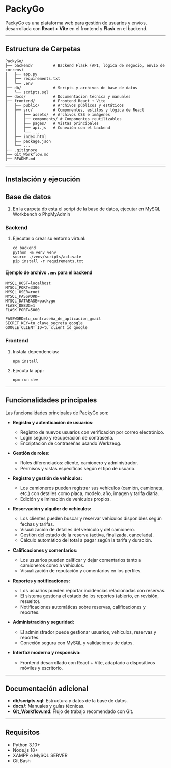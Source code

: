 # PackyGo

PackyGo es una plataforma web para gestión de usuarios y envíos, desarrollada con **React + Vite** en el frontend y **Flask** en el backend.

---

## Estructura de Carpetas

```
PackyGo/
├── backend/         # Backend Flask (API, lógica de negocio, envío de correos)
│   ├── app.py
│   ├── requirements.txt
│   └── .env
├── db/              # Scripts y archivos de base de datos
│   └── scripts.sql
├── docs/            # Documentación técnica y manuales
├── frontend/        # Frontend React + Vite
│   ├── public/      # Archivos públicos y estáticos
│   ├── src/         # Componentes, estilos y lógica de React
│   │   ├── assets/  # Archivos CSS e imágenes
│   │   ├── components/ # Componentes reutilizables
│   │   ├── pages/   # Vistas principales
│   │   ├── api.js   # Conexión con el backend
│   │   └── ...
│   ├── index.html
│   ├── package.json
│   └── ...
├── .gitignore
├── Git_Workflow.md
├── README.md
```

---

## Instalación y ejecución

## Base de datos 

1. En la carpeta db esta el script de la base de datos, ejecutar en MySQL Workbench o PhpMyAdmin

### Backend

1. Ejecutar o crear su entorno virtual:

   ```
   cd backend
   python -m venv venv
   source ./venv/scripts/activate
   pip install -r requirements.txt
   ```

#### Ejemplo de archivo `.env` para el backend

```properties
MYSQL_HOST=localhost
MYSQL_PORT=3306
MYSQL_USER=root
MYSQL_PASSWORD=
MYSQL_DATABASE=packygo
FLASK_DEBUG=1
FLASK_PORT=5000

PASSWORD=tu_contraseña_de_aplicacion_gmail
SECRET_KEY=tu_clave_secreta_google
GOOGLE_CLIENT_ID=tu_client_id_google
```

### Frontend

1. Instala dependencias:
   ```
   npm install
   ```
2. Ejecuta la app:
   ```
   npm run dev
   ```

---

## Funcionalidades principales


Las funcionalidades principales de PackyGo son:

- **Registro y autenticación de usuarios:**
   - Registro de nuevos usuarios con verificación por correo electrónico.
   - Login seguro y recuperación de contraseña.
   - Encriptación de contraseñas usando Werkzeug.

- **Gestión de roles:**
   - Roles diferenciados: cliente, camionero y administrador.
   - Permisos y vistas específicas según el tipo de usuario.

- **Registro y gestión de vehículos:**
   - Los camioneros pueden registrar sus vehículos (camión, camioneta, etc.) con detalles como placa, modelo, año, imagen y tarifa diaria.
   - Edición y eliminación de vehículos propios.

- **Reservación y alquiler de vehículos:**
   - Los clientes pueden buscar y reservar vehículos disponibles según fechas y tarifas.
   - Visualización de detalles del vehículo y del camionero.
   - Gestión del estado de la reserva (activa, finalizada, cancelada).
   - Cálculo automático del total a pagar según la tarifa y duración.

- **Calificaciones y comentarios:**
   - Los usuarios pueden calificar y dejar comentarios tanto a camioneros como a vehículos.
   - Visualización de reputación y comentarios en los perfiles.

- **Reportes y notificaciones:**
   - Los usuarios pueden reportar incidencias relacionadas con reservas.
   - El sistema gestiona el estado de los reportes (abierto, en revisión, resuelto).
   - Notificaciones automáticas sobre reservas, calificaciones y reportes.

- **Administración y seguridad:**
   - El administrador puede gestionar usuarios, vehículos, reservas y reportes.
   - Conexión segura con MySQL y validaciones de datos.

- **Interfaz moderna y responsiva:**
   - Frontend desarrollado con React + Vite, adaptado a dispositivos móviles y escritorio.

---

## Documentación adicional

- **db/scripts.sql**: Estructura y datos de la base de datos.
- **docs/**: Manuales y guías técnicas.
- **Git_Workflow.md**: Flujo de trabajo recomendado con Git.

---

## Requisitos

- Python 3.10+
- Node.js 18+
- XAMPP o MySQL SERVER
- Git Bash